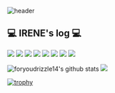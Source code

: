 ![header](https://capsule-render.vercel.app/api?type=waving&color=black&height=120&animation=fadeIn&section=footer&text=IreneWorld❤️&fontAlign=70)



## 💻 IRENE's log 💻



<div>

   <img src="https://img.shields.io/badge/React-61DAFB?style=flat&logo=React&logoColor=white"/>
     <img src="https://img.shields.io/badge/Javascript-F7DF1E?style=flat&logo=Javascript&logoColor=black"/>
     <img src="https://img.shields.io/badge/React-Query-FF4154?style=flat&logo=ReactQuery&logoColor=white"/>
      <img src="https://img.shields.io/badge/Typescript-3178C6?style=flat&logo=Typescript&logoColor=white"/>
       <img src="https://img.shields.io/badge/Unity-000000?style=flat&logo=Unity&logoColor=white"/>
         <img src="https://img.shields.io/badge/Csharp-512BD4?style=flat&logo=Csharp&logoColor=white"/>
            <img src="https://img.shields.io/badge/C++-00599C?style=flat&logo=C++&logoColor=white"/>
            <img src="https://img.shields.io/badge/FLUTTER-02569B?style=for-the-badge&logo=flutter&logoColor=white">

</div>

![foryoudrizzle14's github stats](https://github-readme-stats.vercel.app/api?username=foryoudrizzle14&show_icons=true)
<a href="s">
  <img src="https://github-readme-stats.vercel.app/api/top-langs/?username=foryoudrizzle14&exclude_repo=foryoudrizzle14.github.io&layout=compact&theme=tokyonight" />
</a>
</a>

[![trophy](https://github-profile-trophy.vercel.app/?username=foryoudrizzle14&theme=flat&column=7)](https://github.com/foryoudrizzle14/)
